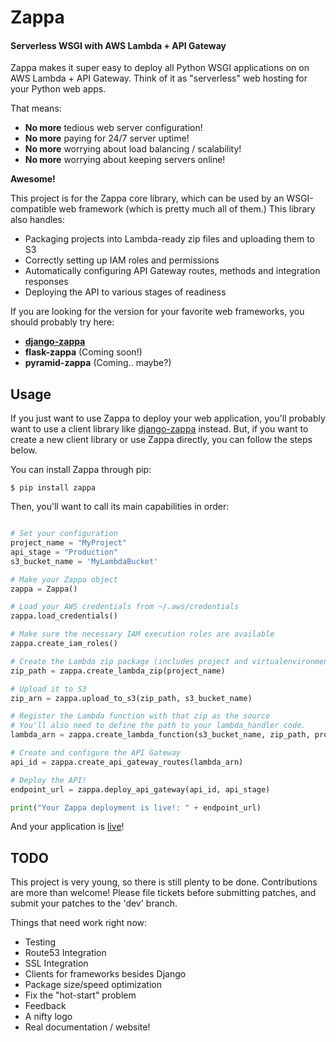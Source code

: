 # Zappa
#### Serverless WSGI with AWS Lambda + API Gateway

Zappa makes it super easy to deploy all Python WSGI applications on on AWS Lambda + API Gateway. Think of it as "serverless" web hosting for your Python web apps.

That means:

* **No more** tedious web server configuration!
* **No more** paying for 24/7 server uptime!
* **No more** worrying about load balancing / scalability!
* **No more** worrying about keeping servers online!

__Awesome!__

This project is for the Zappa core library, which can be used by an WSGI-compatible web framework (which is pretty much all of them.) This library also handles:

* Packaging projects into Lambda-ready zip files and uploading them to S3
* Correctly setting up IAM roles and permissions
* Automatically configuring API Gateway routes, methods and integration responses
* Deploying the API to various stages of readiness

If you are looking for the version for your favorite web frameworks, you should probably try here:

* **[django-zappa](https://github.com/Miserlou/django-zappa)**
* **flask-zappa** (Coming soon!)
* **pyramid-zappa** (Coming.. maybe?)

## Usage

If you just want to use Zappa to deploy your web application, you'll probably want to use a client library like [django-zappa](https://github.com/Miserlou/django-zappa) instead. But, if you want to create a new client library or use Zappa directly, you can follow the steps below.

You can install Zappa through pip:

    $ pip install zappa

Then, you'll want to call its main capabilities in order:

```python

# Set your configuration
project_name = "MyProject"
api_stage = "Production"
s3_bucket_name = 'MyLambdaBucket'

# Make your Zappa object
zappa = Zappa()

# Load your AWS credentials from ~/.aws/credentials
zappa.load_credentials()

# Make sure the necessary IAM execution roles are available
zappa.create_iam_roles()

# Create the Lambda zip package (includes project and virtualenvironment)
zip_path = zappa.create_lambda_zip(project_name)

# Upload it to S3
zip_arn = zappa.upload_to_s3(zip_path, s3_bucket_name)

# Register the Lambda function with that zip as the source
# You'll also need to define the path to your lambda_handler code.
lambda_arn = zappa.create_lambda_function(s3_bucket_name, zip_path, project_name, 'runme.lambda_handler')

# Create and configure the API Gateway
api_id = zappa.create_api_gateway_routes(lambda_arn)

# Deploy the API!
endpoint_url = zappa.deploy_api_gateway(api_id, api_stage)

print("Your Zappa deployment is live!: " + endpoint_url)
```

And your application is [live](https://7k6anj0k99.execute-api.us-east-1.amazonaws.com/prod)!

## TODO

This project is very young, so there is still plenty to be done. Contributions are more than welcome! Please file tickets before submitting patches, and submit your patches to the 'dev' branch.

Things that need work right now:

* Testing
* Route53 Integration
* SSL Integration
* Clients for frameworks besides Django
* Package size/speed optimization
* Fix the "hot-start" problem
* Feedback
* A nifty logo
* Real documentation / website!
